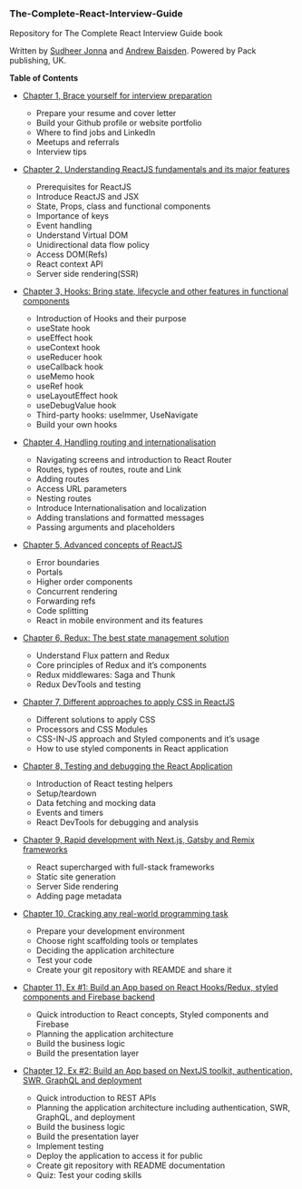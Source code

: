 ### The-Complete-React-Interview-Guide
Repository for The Complete React Interview Guide book

Written by [Sudheer Jonna](https://github.com/sudheerj) and [Andrew Baisden](https://github.com/andrewbaisden). Powered by Pack publishing, UK.


__Table of Contents__

* [Chapter 1, Brace yourself for interview preparation](https://github.com/sudheerj/the-complete-react-interview-guide/tree/master/chapter1)
    * Prepare your resume and cover letter
    * Build your Github profile or website portfolio
    * Where to find jobs and LinkedIn
    * Meetups and referrals
    * Interview tips

* [Chapter 2, Understanding ReactJS fundamentals and its major features](https://github.com/sudheerj/the-complete-react-interview-guide/tree/master/chapter2)
    * Prerequisites for ReactJS
    * Introduce ReactJS and JSX
    * State, Props, class and functional components
    * Importance of keys
    * Event handling
    * Understand Virtual DOM 
    * Unidirectional data flow policy
    * Access DOM(Refs) 
    * React context API
    * Server side rendering(SSR) 

* [Chapter 3, Hooks: Bring state, lifecycle and other features in functional components](https://github.com/sudheerj/the-complete-react-interview-guide/tree/master/chapter3)
    * Introduction of Hooks and their purpose
    * useState hook
    * useEffect hook
    * useContext hook
    * useReducer hook
    * useCallback hook
    * useMemo hook
    * useRef hook
    * useLayoutEffect hook
    * useDebugValue hook
    * Third-party hooks: useImmer, UseNavigate
    * Build your own hooks

* [Chapter 4, Handling routing and internationalisation](https://github.com/sudheerj/the-complete-react-interview-guide/tree/master/chapter4)
    * Navigating screens and introduction to React Router
    * Routes, types of routes, route and Link
    * Adding routes
    * Access URL parameters
    * Nesting routes
    * Introduce Internationalisation and localization
    * Adding translations and formatted messages
    * Passing arguments and placeholders

* [Chapter 5, Advanced concepts of ReactJS](https://github.com/sudheerj/the-complete-react-interview-guide/tree/master/chapter5)
    * Error boundaries 
    * Portals
    * Higher order components
    * Concurrent rendering
    * Forwarding refs
    * Code splitting
    * React in mobile environment and its features

* [Chapter 6, Redux: The best state management solution](https://github.com/sudheerj/the-complete-react-interview-guide/tree/master/chapter6)
    * Understand Flux pattern and Redux
    * Core principles of Redux and it’s components
    * Redux middlewares: Saga and Thunk
    * Redux  DevTools and testing

* [Chapter 7, Different approaches to apply CSS in ReactJS](https://github.com/sudheerj/the-complete-react-interview-guide/tree/master/chapter7)
    * Different solutions to apply CSS
    * Processors and CSS Modules
    * CSS-IN-JS approach and Styled components and it’s usage
    * How to use styled components in React application

* [Chapter 8, Testing and debugging the React Application](https://github.com/sudheerj/the-complete-react-interview-guide/tree/master/chapter8)
    * Introduction of React testing helpers
    * Setup/teardown
    * Data fetching and mocking data
    * Events and timers
    * React DevTools for debugging and analysis

* [Chapter 9, Rapid development with Next.js, Gatsby and Remix frameworks](https://github.com/sudheerj/the-complete-react-interview-guide/tree/master/chapter9)
    * React supercharged with full-stack frameworks
    * Static site generation
    * Server Side rendering
    * Adding page metadata

* [Chapter 10, Cracking any real-world programming task ](https://github.com/sudheerj/the-complete-react-interview-guide/tree/master/chapter10)
    * Prepare your development environment
    * Choose right scaffolding tools or templates
    * Deciding the application architecture
    * Test your code
    * Create your git repository with REAMDE and share it

* [Chapter 11, Ex #1: Build an App based on React Hooks/Redux, styled components and Firebase backend](https://github.com/sudheerj/the-complete-react-interview-guide/tree/master/chapter11)
    * Quick introduction to React concepts, Styled components and Firebase
    * Planning the application architecture
    * Build the business logic
    * Build the presentation layer

* [Chapter 12, Ex #2: Build an App based on NextJS toolkit, authentication, SWR, GraphQL and deployment](https://github.com/sudheerj/the-complete-react-interview-guide/tree/master/chapter12)
    * Quick introduction to REST APIs
    * Planning the application architecture including authentication, SWR, GraphQL, and deployment
    * Build the business logic
    * Build the presentation layer
    * Implement testing
    * Deploy the application to access it for public
    * Create git repository with README documentation
    * Quiz: Test your coding skills


